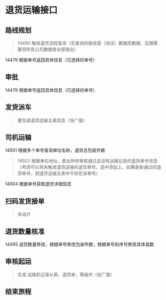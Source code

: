 # 退货运输接口

## 路线规划

> 14480 触发退货流程查询（先查询的是经营（测试）数据库数据，后期需要将所有公司数据库全部查出）

14479 根据单号返回具体信息（已选择的单号）

## 审批

14479 根据单号返回具体信息（已选择的单号）

## 发货派车

> 要生成退货运输主表信息（张广强）
>

## 司机运输

14501 根据多个单号查询单位名称，退货总包装件数

> 14502 根据单位地址，查出所有审核通过且没有运输记录的退货单号信息（考虑可以将未触发退货运输的退货单号，选中添加上，如果是新通过的退货单号，则退货运输主表中不存在该单号）

14504 根据单号获取退货详细信息

## 扫码发货接单

> 未设计
>

## 退货数量核准

14495 退货数量修改，根据单号修改包装件数，根据单号和序号修改具体盒数

## 审核起运

> 生成 运输机记录从表，退货单，等操作（张广强）

## 结束旅程
